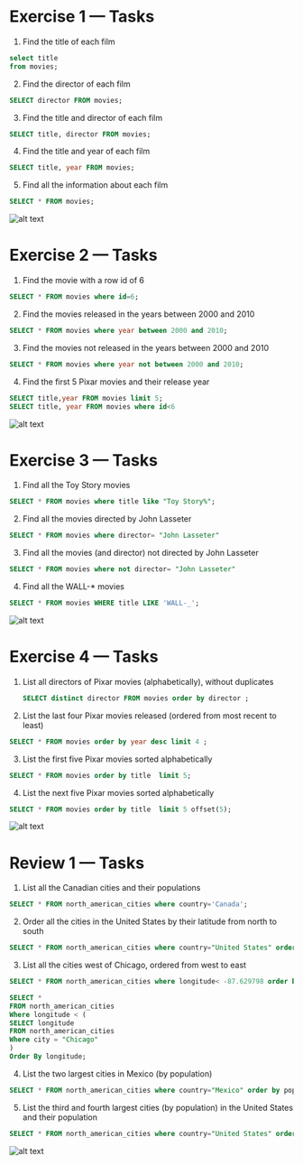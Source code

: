 # Exercise 1 — Tasks

1. Find the title of each film

```sql
select title
from movies;
```

2. Find the director of each film

```sql
SELECT director FROM movies;
```

3. Find the title and director of each film

```sql
SELECT title, director FROM movies;
```

4. Find the title and year of each film

```sql
SELECT title, year FROM movies;
```

5. Find all the information about each film

```sql
SELECT * FROM movies;
```

![alt text](image.png)

# Exercise 2 — Tasks

1. Find the movie with a row id of 6

```sql
SELECT * FROM movies where id=6;
```

2. Find the movies released in the years between 2000 and 2010

```sql
SELECT * FROM movies where year between 2000 and 2010;
```

3. Find the movies not released in the years between 2000 and 2010

```sql
SELECT * FROM movies where year not between 2000 and 2010;
```

4. Find the first 5 Pixar movies and their release year

```sql
SELECT title,year FROM movies limit 5;
SELECT title, year FROM movies where id<6
```

![alt text](image-1.png)

# Exercise 3 — Tasks

1. Find all the Toy Story movies

```sql
SELECT * FROM movies where title like "Toy Story%";
```

2. Find all the movies directed by John Lasseter

```sql
SELECT * FROM movies where director= "John Lasseter"
```

3. Find all the movies (and director) not directed by John Lasseter

```sql
SELECT * FROM movies where not director= "John Lasseter"
```

4. Find all the WALL-\* movies

```sql
SELECT * FROM movies WHERE title LIKE 'WALL-_';
```

![alt text](image-2.png)

# Exercise 4 — Tasks

1. List all directors of Pixar movies (alphabetically), without duplicates
   ```sql
   SELECT distinct director FROM movies order by director ;
   ```
2. List the last four Pixar movies released (ordered from most recent to least)

```sql
SELECT * FROM movies order by year desc limit 4 ;
```

3. List the first five Pixar movies sorted alphabetically

```sql
SELECT * FROM movies order by title  limit 5;
```

4. List the next five Pixar movies sorted alphabetically

```sql
SELECT * FROM movies order by title  limit 5 offset(5);
```

![alt text](image-3.png)

# Review 1 — Tasks

1. List all the Canadian cities and their populations

```sql
SELECT * FROM north_american_cities where country='Canada';
```

2. Order all the cities in the United States by their latitude from north to south

```sql
SELECT * FROM north_american_cities where country="United States" order by latitude desc;
```

3. List all the cities west of Chicago, ordered from west to east

```sql
SELECT * FROM north_american_cities where longitude< -87.629798 order by longitude;

SELECT *
FROM north_american_cities
Where longitude < (
SELECT longitude
FROM north_american_cities
Where city = "Chicago"
)
Order By longitude;
```

4. List the two largest cities in Mexico (by population)

```sql
SELECT * FROM north_american_cities where country="Mexico" order by population desc limit 2;
```

5. List the third and fourth largest cities (by population) in the United States and their population

```sql
SELECT * FROM north_american_cities where country="United States" order by population desc limit 2 offset 2 ;
```

![alt text](image-4.png)
